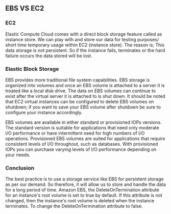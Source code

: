 
<h2> EBS VS EC2 </h2>


<h3> EC2 </h3> 

Elastic Compute Cloud comes with a direct block storage feature called as instance store. We can play with and store our data for testing purposes/ short time temporary usage within EC2 (instance store). The reason is; This data storage is not persistent. So if the instance fails, terminates or the hard failure occurs the data stored will be lost. 


<h3> Elastic Block Storage </h3>
EBS provides more traditional file system capabilities. EBS storage is organized into volumes and once an EBS volume is attached to a server it is treated like a local disk drive. The data on EBS volumes can continue to exist after the virtual server it is attached to is shut down. It should be noted that EC2 virtual instances can be configured to delete EBS volumes on shutdown; if you want to save your EBS volume after shutdown be sure to configure your instance accordingly.

EBS volumes are available in either standard or provisioned IOPs versions. The standard version is suitable for applications that need only moderate I/O performance or have intermittent need for high numbers of I/O operations. Provisioned EBS volumes are suited for applications that require consistent levels of I/O throughout, such as databases. With provisioned IOPs you can purchase varying levels of I/O performance depending on your needs.

<h3> Conclusion </h3>
The best practice is to use a storage service like EBS for persistent storage as per our demand. So therefore, it will allow us to store and handle the data for a long period of time. Amazon EBS, the DeleteOnTermination attribute for an instance's root volume is set to true by default. If this attribute is not changed, then the instance's root volume is deleted when the instance terminates. To change the DeleteOnTermination attribute to false.




 

